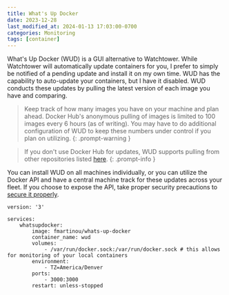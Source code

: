 ```yaml
---
title: What's Up Docker
date: 2023-12-28
last_modified_at: 2024-01-13 17:03:00-0700
categories: Monitoring
tags: [container]
---
```


What's Up Docker (WUD) is a GUI alternative to Watchtower. While Watchtower will automatically update containers for you, I prefer to simply be notified of a pending update and install it on my own time. WUD has the capability to auto-update your containers, but I have it disabled. WUD conducts these updates by pulling the latest version of each image you have and comparing.

> Keep track of how many images you have on your machine and plan ahead. Docker Hub's anonymous pulling of images is limited to 100 images every 6 hours (as of writing). You may have to do additional configuration of WUD to keep these numbers under control if you plan on utilizing.
{: .prompt-warning }

> If you don't use Docker Hub for updates, WUD supports pulling from other repositories listed [here](https://fmartinou.github.io/whats-up-docker/#/introduction/?id=many-supported-registries).
{: .prompt-info }

You can install WUD on all machines individually, or you can utilize the Docker API and have a central machine track for these updates across your fleet. If you choose to expose the API, take proper security precautions to [secure it properly](https://medium.com/trabe/using-docker-engine-api-securely-584e0882158e). 

```docker
version: '3'

services:
    whatsupdocker:
        image: fmartinou/whats-up-docker
        container_name: wud
        volumes:
            - /var/run/docker.sock:/var/run/docker.sock # this allows for monitoring of your local containers
        environment:
            - TZ=America/Denver
        ports:
            - 3000:3000
        restart: unless-stopped
```